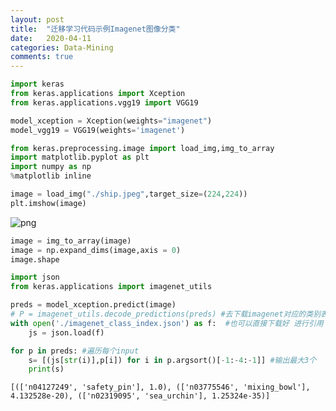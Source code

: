```yaml
---
layout: post
title:  "迁移学习代码示例Imagenet图像分类"
date:   2020-04-11
categories: Data-Mining
comments: true
---
```


```python
import keras
from keras.applications import Xception
from keras.applications.vgg19 import VGG19
```


```python
model_xception = Xception(weights="imagenet")
model_vgg19 = VGG19(weights='imagenet')
```


```python
from keras.preprocessing.image import load_img,img_to_array
import matplotlib.pyplot as plt
import numpy as np
%matplotlib inline

image = load_img("./ship.jpeg",target_size=(224,224))
plt.imshow(image)

```


![png](https://whiterr.github.io/images/transfer_learning_examples/output_2_1.png)



```python
image = img_to_array(image)
image = np.expand_dims(image,axis = 0)
image.shape
```


```python
import json
from keras.applications import imagenet_utils

preds = model_xception.predict(image)
# P = imagenet_utils.decode_predictions(preds) #去下载imagenet对应的类别表json
with open('./imagenet_class_index.json') as f:  #也可以直接下载好 进行引用
    js = json.load(f)

for p in preds: #遍历每个input
    s= [(js[str(i)],p[i]) for i in p.argsort()[-1:-4:-1]] #输出最大3个
    print(s)
```

    [(['n04127249', 'safety_pin'], 1.0), (['n03775546', 'mixing_bowl'], 4.132528e-20), (['n02319095', 'sea_urchin'], 1.25324e-35)]

